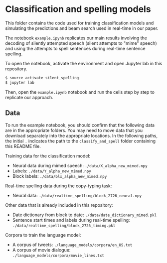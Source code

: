 # Classification and spelling models

This folder contains the code used for training classification models and 
simulating the predictions and beam search used in real-time in our paper. 

The notebook `example.ipynb` replicates our main results involving the
decoding of silently attempted speech (silent attempts to "mime" speech)
and using the attempts to spell sentences during real-time sentence spelling. 

To open the notebook, activate the environment and open Jupyter lab in this 
repository.
```bash
$ source activate silent_spelling
$ jupyter lab
```
Then, open the `example.ipynb` notebook and run the cells step by step
to replicate our approach.

## Data
To run the example notebook, you should confirm that the following data are in the appropriate folders.
You may need to move data that you download separately into the appropriate locations.
In the following paths, the initial `.` indicates the path to the `classify_and_spell` folder containing this README file.

Training data for the classification model:
* Neural data during mimed speech: `./data/X_alpha_new_mimed.npy`
* Labels: `./data/Y_alpha_new_mimed.npy`
* Block labels: `./data/blx_alpha_new_mimed.npy`

Real-time spelling data during the copy-typing task: 
* Neural data: `./data/realtime_spelling/block_2726_neural.npy`

Other data that is already included in this repository:
* Date dictionary from block to date: `./data/date_dictionary_mimed.pkl `
* Sentence start times and labels during real-time spelling: `./data/realtime_spelling/block_2726_timing.pkl`

Corpora to train the language model: 
* A corpus of tweets: `./language_models/corpora/en_US.txt`
* A corpus of movie dialogue: `./language_models/corpora/movie_lines.txt`
